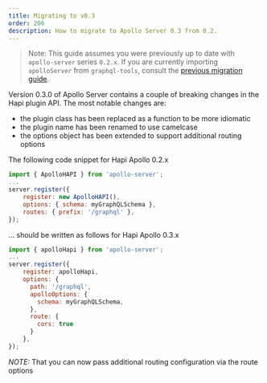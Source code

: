 ```yaml
---
title: Migrating to v0.3
order: 206
description: How to migrate to Apollo Server 0.3 from 0.2.
---
```


> Note: This guide assumes you were previously up to date with `apollo-server` series `0.2.x`. If you are currently importing `apolloServer` from `graphql-tools`, consult the [previous migration guide](migration.md).

Version 0.3.0 of Apollo Server contains a couple of breaking changes in the Hapi plugin API.
The most notable changes are:

- the plugin class has been replaced as a function to be more idiomatic
- the plugin name has been renamed to use camelcase
- the options object has been extended to support additional routing options

The following code snippet for Hapi Apollo 0.2.x

```js
import { ApolloHAPI } from 'apollo-server';
...
server.register({
    register: new ApolloHAPI(),
    options: { schema: myGraphQLSchema },
    routes: { prefix: '/graphql' },
});
```

... should be written as follows for Hapi Apollo 0.3.x

```js
import { apolloHapi } from 'apollo-server';
...
server.register({
    register: apolloHapi,
    options: {
      path: '/graphql',
      apolloOptions: {
        schema: myGraphQLSchema,
      },
      route: {
        cors: true
      }
    },
});
```

*NOTE:* That you can now pass additional routing configuration via the route options
